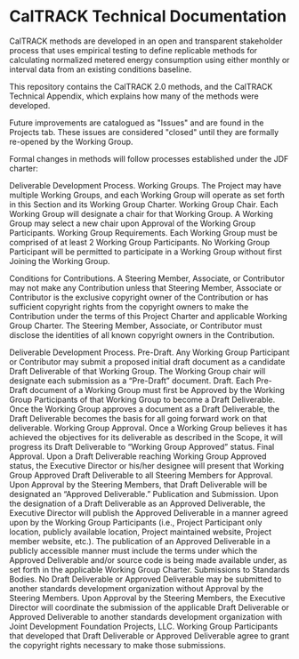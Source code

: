 CalTRACK Technical Documentation
================================

CalTRACK methods are developed in an open and transparent stakeholder process that uses empirical testing to define replicable methods for calculating normalized metered energy consumption using either monthly or interval data from an existing conditions baseline.

This repository contains the CalTRACK 2.0 methods, and the CalTRACK Technical Appendix, which explains how many of the methods were developed.

Future improvements are catalogued as "Issues" and are found in the Projects tab. These issues are considered "closed" until they are formally re-opened by the Working Group. 

Formal changes in methods will follow processes established under the JDF charter:

Deliverable Development Process. 
Working Groups.  The Project may have multiple Working Groups, and each Working Group will operate as set forth in this Section and its Working Group Charter.
Working Group Chair.  Each Working Group will designate a chair for that Working Group.  A Working Group may select a new chair upon Approval of the Working Group Participants.
Working Group Requirements.  Each Working Group must be comprised of at least 2 Working Group Participants.  No Working Group Participant will be permitted to participate in a Working Group without first Joining the Working Group.

Conditions for Contributions.  A Steering Member, Associate, or Contributor may not make any Contribution unless that Steering Member, Associate or Contributor is the exclusive copyright owner of the Contribution or has sufficient copyright rights from the copyright owners to make the Contribution under the terms of this Project Charter and applicable Working Group Charter.  The Steering Member, Associate, or Contributor must disclose the identities of all known copyright owners in the Contribution.

Deliverable Development Process.
Pre-Draft.  Any Working Group Participant or Contributor may submit a proposed initial draft document as a candidate Draft Deliverable of that Working Group.  The Working Group chair will designate each submission as a “Pre-Draft” document.
Draft.  Each Pre-Draft document of a Working Group must first be Approved by the Working Group Participants of that Working Group to become a Draft Deliverable.  Once the Working Group approves a document as a Draft Deliverable, the Draft Deliverable becomes the basis for all going forward work on that deliverable.
Working Group Approval.  Once a Working Group believes it has achieved the objectives for its deliverable as described in the Scope, it will progress its Draft Deliverable to “Working Group Approved” status. 
Final Approval.  Upon a Draft Deliverable reaching Working Group Approved status, the Executive Director or his/her designee will present that Working Group Approved Draft Deliverable to all Steering Members for Approval.  Upon Approval by the Steering Members, that Draft Deliverable will be designated an “Approved Deliverable.”
Publication and Submission.  Upon the designation of a Draft Deliverable as an Approved Deliverable, the Executive Director will publish the Approved Deliverable in a manner agreed upon by the Working Group Participants (i.e., Project Participant only location, publicly available location, Project maintained website, Project member website, etc.).  The publication of an Approved Deliverable in a publicly accessible manner must include the terms under which the Approved Deliverable and/or source code is being made available under, as set forth in the applicable Working Group Charter.
Submissions to Standards Bodies.  No Draft Deliverable or Approved Deliverable may be submitted to another standards development organization without Approval by the Steering Members.  Upon Approval by the Steering Members, the Executive Director will coordinate the submission of the applicable Draft Deliverable or Approved Deliverable to another standards development organization with Joint Development Foundation Projects, LLC.    Working Group Participants that developed that Draft Deliverable or Approved Deliverable agree to grant the copyright rights necessary to make those submissions.
